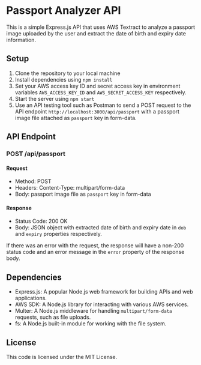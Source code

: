 

# Passport Analyzer API

This is a simple Express.js API that uses AWS Textract to analyze a passport image uploaded by the user and extract the date of birth and expiry date information. 

## Setup

1. Clone the repository to your local machine
2. Install dependencies using `npm install`
3. Set your AWS access key ID and secret access key in environment variables `AWS_ACCESS_KEY_ID` and `AWS_SECRET_ACCESS_KEY` respectively.
4. Start the server using `npm start`
5. Use an API testing tool such as Postman to send a POST request to the API endpoint `http://localhost:3000/api/passport` with a passport image file attached as `passport` key in form-data.

## API Endpoint

### POST /api/passport

#### Request

- Method: POST
- Headers: Content-Type: multipart/form-data
- Body: passport image file as `passport` key in form-data

#### Response

- Status Code: 200 OK
- Body: JSON object with extracted date of birth and expiry date in `dob` and `expiry` properties respectively.

If there was an error with the request, the response will have a non-200 status code and an error message in the `error` property of the response body. 

## Dependencies

- Express.js: A popular Node.js web framework for building APIs and web applications.
- AWS SDK: A Node.js library for interacting with various AWS services.
- Multer: A Node.js middleware for handling `multipart/form-data` requests, such as file uploads.
- fs: A Node.js built-in module for working with the file system.

## License

This code is licensed under the MIT License.

